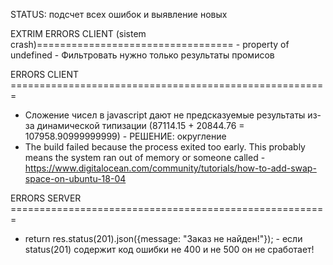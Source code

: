 STATUS: подсчет всех ошибок и выявление новых


EXTRIM ERRORS CLIENT (sistem crash)==================================
    - property of undefined
        - Фильтровать нужно только результаты промисов







ERRORS CLIENT =======================================================
- Сложение чисел в javascript дают не предсказуемые результаты из-за динамической типизации (87114.15 + 20844.76 = 107958.90999999999) 
        - РЕШЕНИЕ: округление 
- The build failed because the process exited too early. This probably means the system ran out of memory or someone called
        - https://www.digitalocean.com/community/tutorials/how-to-add-swap-space-on-ubuntu-18-04







ERRORS SERVER =======================================================
- return res.status(201).json({message: "Заказ не найден!"}); - если status(201) содержит код ошибки не 400 и не 500 он не сработает!